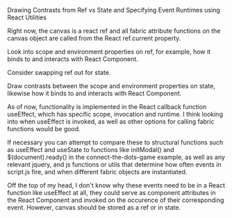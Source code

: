 Drawing Contrasts from Ref vs State and Specifying Event Runtimes using React Utilities

Right now, the canvas is a react ref and all fabric attribute functions on the canvas object
are called from the React ref.current property.

Look into scope and environment properties on ref,
for example, how it binds to and interacts with React Component.

Consider swapping ref out for state.

Draw contrasts between the scope and environment properties on state, likewise
how it binds to and interacts with React Component.

As of now, functionality is implemented in the React callback function useEffect, which has specific
scope, invocation and runtime. I think looking into when useEffect is invoked, as well as other options
for calling fabric functions would be good.

If necessary you can attempt to compare these to structural functions such as useEffect and useState to functions like initModal() and $(document).ready() in the connect-the-dots-game example, as well as any relevant jquery, and js functions or utils that determine
how often events in script.js fire, and when different fabric objects are instantiated.

Off the top of my head, I don't know why these events need to be in a React function like useEffect at all, they could serve
as component attributes in the React Component and invoked on the occurence of their corresponding event. However, canvas should be
stored as a ref or in state.
